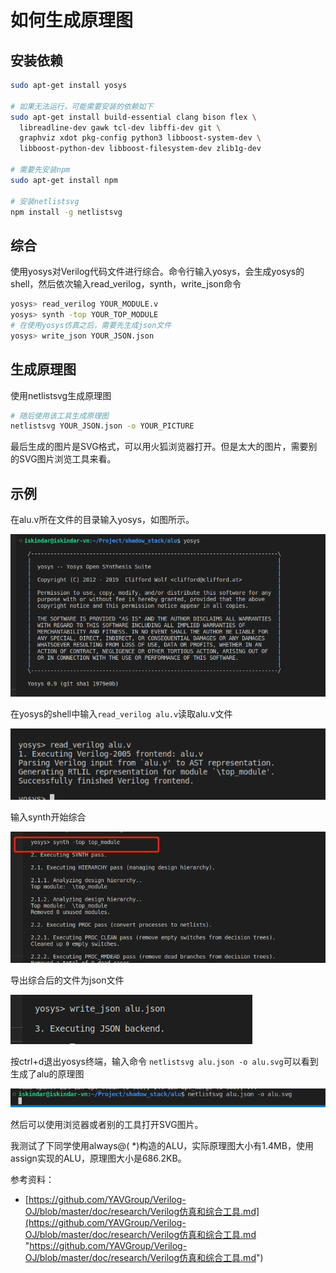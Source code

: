 # 如何生成原理图

## 安装依赖

```bash
sudo apt-get install yosys

# 如果无法运行，可能需要安装的依赖如下
sudo apt-get install build-essential clang bison flex \
  libreadline-dev gawk tcl-dev libffi-dev git \
  graphviz xdot pkg-config python3 libboost-system-dev \
  libboost-python-dev libboost-filesystem-dev zlib1g-dev

# 需要先安装npm
sudo apt-get install npm

# 安装netlistsvg
npm install -g netlistsvg

```

## 综合

使用yosys对Verilog代码文件进行综合。命令行输入yosys，会生成yosys的shell，然后依次输入read\_verilog，synth，write\_json命令

```bash
yosys> read_verilog YOUR_MODULE.v
yosys> synth -top YOUR_TOP_MODULE
# 在使用yosys仿真之后，需要先生成json文件
yosys> write_json YOUR_JSON.json

```

## 生成原理图

使用netlistsvg生成原理图

```bash
# 随后使用该工具生成原理图
netlistsvg YOUR_JSON.json -o YOUR_PICTURE
```

最后生成的图片是SVG格式，可以用火狐浏览器打开。但是太大的图片，需要别的SVG图片浏览工具来看。

## 示例

在alu.v所在文件的目录输入yosys，如图所示。

![](images/0d7ba7f65ad8a42a0e933038e71f7843.png)

在yosys的shell中输入`read_verilog alu.v`读取alu.v文件

![](images/09c1b8744552aa05f9a8345577c04e01.png)

输入synth开始综合

![](images/baf9564270940ca99a5b146ec9d01dc9.png)

导出综合后的文件为json文件

![](images/0b1f0925043c8a1eba0176e488b169b9.png)

按ctrl+d退出yosys终端，输入命令 `netlistsvg alu.json -o alu.svg`可以看到生成了alu的原理图

![](images/be45d0785c1e4d1f01c6cb536392d6f3.png)

然后可以使用浏览器或者别的工具打开SVG图片。

我测试了下同学使用always@( \*)构造的ALU，实际原理图大小有1.4MB，使用assign实现的ALU，原理图大小是686.2KB。

参考资料：

- [https://github.com/YAVGroup/Verilog-OJ/blob/master/doc/research/Verilog仿真和综合工具.md](https://github.com/YAVGroup/Verilog-OJ/blob/master/doc/research/Verilog仿真和综合工具.md "https://github.com/YAVGroup/Verilog-OJ/blob/master/doc/research/Verilog仿真和综合工具.md")
